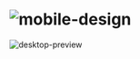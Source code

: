 # ![mobile-design](https://user-images.githubusercontent.com/72501356/224141876-73474f12-901a-499f-bdfd-454ef1c3963b.jpg)
![desktop-preview](https://user-images.githubusercontent.com/72501356/224142062-b5699b97-ddd7-4d30-bc9e-ff8a09317fd7.jpg)
